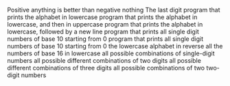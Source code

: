 Positive anything is better than negative nothing
The last digit
program that prints the alphabet in lowercase
program that prints the alphabet in lowercase, and then in uppercase
program that prints the alphabet in lowercase, followed by a new line
program that prints all single digit numbers of base 10 starting from 0
program that prints all single digit numbers of base 10 starting from 0
the lowercase alphabet in reverse
all the numbers of base 16 in lowercase
all possible combinations of single-digit numbers
all possible different combinations of two digits
all possible different combinations of three digits
all possible combinations of two two-digit numbers
